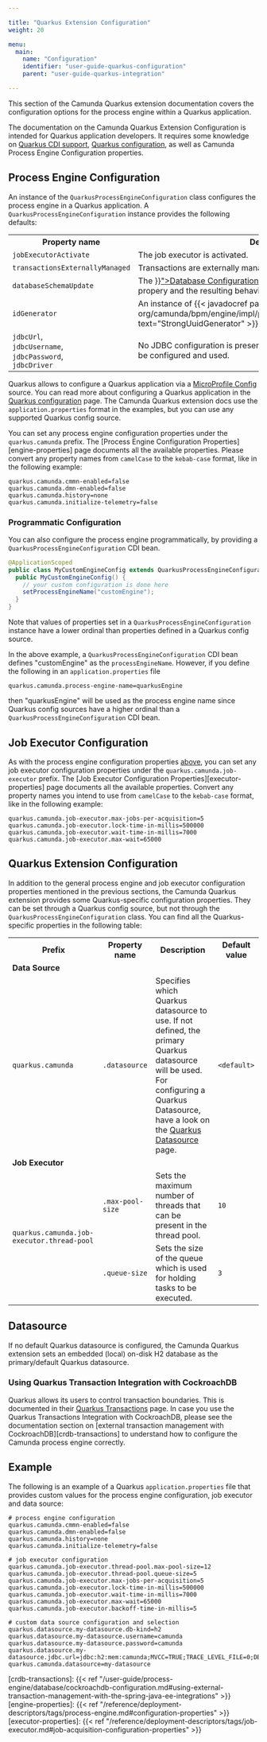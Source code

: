 ```yaml
---

title: "Quarkus Extension Configuration"
weight: 20

menu:
  main:
    name: "Configuration"
    identifier: "user-guide-quarkus-configuration"
    parent: "user-guide-quarkus-integration"

---
```


This section of the Camunda Quarkus extension documentation covers the configuration options for the process engine
within a Quarkus application.

The documentation on the Camunda Quarkus Extension Configuration is intended for Quarkus application developers. It 
requires some knowledge on [Quarkus CDI support][quarkus-cdi], [Quarkus configuration][quarkus-config], as well as
Camunda Process Engine Configuration properties.

## Process Engine Configuration

An instance of the `QuarkusProcessEngineConfiguration` class configures the process engine in a Quarkus application. 
A `QuarkusProcessEngineConfiguration` instance provides the following defaults:

<table class="table desc-table">
  <tr>
    <th>Property name</th>
    <th>Description</th>
    <th>Default value</th>
  </tr>

  <tr>
    <td><code>jobExecutorActivate</code></td>
    <td>
      The job executor is activated.
    </td>
    <td><code>true</code></td>
  </tr>

  <tr>
    <td><code>transactionsExternallyManaged</code></td>
    <td>
      Transactions are externally managed.
    </td>
    <td><code>true</code></td>
  </tr>

  <tr>
    <td><code>databaseSchemaUpdate</code></td>
    <td>
      The <a href="{{< ref "/user-guide/process-engine/database/database-configuration.md#example-database-configuration" >}}">Database Configuration</a> 
      section goes into more details on this propery and the resulting behavior.
    </td>
    <td><code>true</code></td>
  </tr>

  <tr>
    <td><code>idGenerator</code></td>
    <td>
      An instance of {{< javadocref page="?org/camunda/bpm/engine/impl/persistence/StrongUuidGenerator.html" text="StrongUuidGenerator" >}}
      is used.
    </td>
    <td><code>StrongUuidGenerator</code></td>
  </tr>

  <tr>
    <td>
      <code>jdbcUrl</code>,<br> 
      <code>jdbcUsername</code>,<br>
      <code>jdbcPassword</code>,<br>
      <code>jdbcDriver</code>
    </td>
    <td>
      No JDBC configuration is present since a Quarkus datasource should be configured and used.
    </td>
    <td><code>null</code></td>
  </tr>

</table>

Quarkus allows to configure a Quarkus application via a [MicroProfile Config][mp-config] source. You can read more about 
configuring a Quarkus application in the [Quarkus configuration][quarkus-config] page. The Camunda Quarkus extension 
docs use the `application.properties` format in the examples, but you can use any supported Quarkus config source.

You can set any process engine configuration properties under the `quarkus.camunda` prefix. The 
[Process Engine Configuration Properties][engine-properties] page documents all the available properties. Please 
convert any property names from `camelCase` to the `kebab-case` format, like in the following example:

```properties
quarkus.camunda.cmmn-enabled=false
quarkus.camunda.dmn-enabled=false
quarkus.camunda.history=none
quarkus.camunda.initialize-telemetry=false
```

### Programmatic Configuration

You can also configure the process engine programmatically, by providing a `QuarkusProcessEngineConfiguration` CDI bean.

```java
@ApplicationScoped
public class MyCustomEngineConfig extends QuarkusProcessEngineConfiguration {
  public MyCustomEngineConfig() {
    // your custom configuration is done here
    setProcessEngineName("customEngine");
  }
}
```

Note that values of properties set in a `QuarkusProcessEngineConfiguration` instance have a lower ordinal than
properties defined in a Quarkus config source. 

In the above example, a `QuarkusProcessEngineConfiguration` CDI bean defines "customEngine" as the `processEngineName`. 
However, if you define the following in an `application.properties` file

```properties
quarkus.camunda.process-engine-name=quarkusEngine
```

then "quarkusEngine" will be used as the process engine name since Quarkus config sources have a higher ordinal than a 
`QuarkusProcessEngineConfiguration` CDI bean.

## Job Executor Configuration

As with the process engine configuration properties [above](#process-engine-configuration), you can set any job executor 
configuration properties under the `quarkus.camunda.job-executor` prefix. The [Job Executor Configuration Properties][executor-properties] 
page documents all the available properties. Convert any property names you intend to use from `camelCase` to the 
`kebab-case` format, like in the following example:

```properties
quarkus.camunda.job-executor.max-jobs-per-acquisition=5
quarkus.camunda.job-executor.lock-time-in-millis=500000
quarkus.camunda.job-executor.wait-time-in-millis=7000
quarkus.camunda.job-executor.max-wait=65000
```

## Quarkus Extension Configuration

In addition to the general process engine and job executor configuration properties mentioned in the previous 
sections, the Camunda Quarkus extension provides some Quarkus-specific configuration properties. They can be set
through a Quarkus config source, but not through the `QuarkusProcessEngineConfiguration` class. You can find all
the Quarkus-specific properties in the following table:

<table class="table desc-table">
  <tr>
    <th>Prefix</th>
    <th>Property name</th>
    <th>Description</th>
    <th>Default value</th>
  </tr>

  <tr><td colspan="4"><b>Data Source</b></td></tr>
  
  <tr>
    <td rowspan="1"><code>quarkus.camunda</code></td>
    <td><code>.datasource</code></td>
    <td>
      Specifies which Quarkus datasource to use. If not defined, the primary Quarkus datasource will be used. 
      For configuring a Quarkus Datasource, have a look on the 
      <a href="https://quarkus.io/guides/datasource">Quarkus Datasource</a> page.
    </td>
    <td><code>&#60;default&#62;</code></td>
  </tr>

  <tr><td colspan="4"><b>Job Executor</b></td></tr>

  <tr>
    <td rowspan="2"><code>quarkus.camunda.job-executor.thread-pool</code></td>
    <td><code>.max-pool-size</code></td>
    <td>Sets the maximum number of threads that can be present in the thread pool.</td>
    <td><code>10</code></td>
  </tr>

  <tr>
    <td><code>.queue-size</code></td>
    <td>Sets the size of the queue which is used for holding tasks to be executed.</td>
    <td><code>3</code></td>
  </tr>
</table>

## Datasource

If no default Quarkus datasource is configured, the Camunda Quarkus extension sets an embedded (local) on-disk H2 
database as the primary/default Quarkus datasource.

### Using Quarkus Transaction Integration with CockroachDB

Quarkus allows its users to control transaction boundaries. This is documented in their [Quarkus Transactions][quarkus-transactions] 
page. In case you use the Quarkus Transactions Integration with CockroachDB, please see the documentation section on 
[external transaction management with CockroachDB][crdb-transactions] to understand how to configure the Camunda process
engine correctly.

## Example

The following is an example of a Quarkus `application.properties` file that provides custom values for the process 
engine configuration, job executor and data source:

```properties
# process engine configuration
quarkus.camunda.cmmn-enabled=false
quarkus.camunda.dmn-enabled=false
quarkus.camunda.history=none
quarkus.camunda.initialize-telemetry=false

# job executor configuration
quarkus.camunda.job-executor.thread-pool.max-pool-size=12
quarkus.camunda.job-executor.thread-pool.queue-size=5
quarkus.camunda.job-executor.max-jobs-per-acquisition=5
quarkus.camunda.job-executor.lock-time-in-millis=500000
quarkus.camunda.job-executor.wait-time-in-millis=7000
quarkus.camunda.job-executor.max-wait=65000
quarkus.camunda.job-executor.backoff-time-in-millis=5

# custom data source configuration and selection
quarkus.datasource.my-datasource.db-kind=h2
quarkus.datasource.my-datasource.username=camunda
quarkus.datasource.my-datasource.password=camunda
quarkus.datasource.my-datasource.jdbc.url=jdbc:h2:mem:camunda;MVCC=TRUE;TRACE_LEVEL_FILE=0;DB_CLOSE_ON_EXIT=FALSE
quarkus.camunda.datasource=my-datasource
```

[crdb-transactions]: {{< ref "/user-guide/process-engine/database/cockroachdb-configuration.md#using-external-transaction-management-with-the-spring-java-ee-integrations" >}}
[engine-properties]: {{< ref "/reference/deployment-descriptors/tags/process-engine.md#configuration-properties" >}}
[executor-properties]: {{< ref "/reference/deployment-descriptors/tags/job-executor.md#job-acquisition-configuration-properties" >}}

[quarkus-datasource]: https://quarkus.io/guides/datasource
[quarkus-transactions]: https://quarkus.io/guides/transaction#declarative-approach
[quarkus-cdi]: https://quarkus.io/guides/cdi-reference
[quarkus-config]: https://quarkus.io/guides/config-reference
[mp-config]: https://www.eclipse.org/community/eclipse_newsletter/2017/september/article3.php